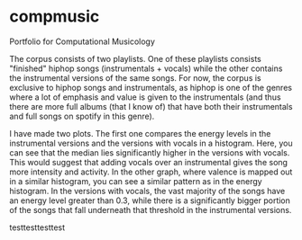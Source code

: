 # compmusic
Portfolio for Computational Musicology

The corpus consists of two playlists. One of these playlists consists "finished" hiphop songs (instrumentals + vocals) while the other contains the instrumental versions of the same songs. For now, the corpus is exclusive to hiphop songs and instrumentals, as hiphop is one of the genres where a lot of emphasis and value is given to the instrumentals (and thus there are more full albums (that I know of) that have both their instrumentals and full songs on spotify in this genre). 

I have made two plots. The first one compares the energy levels in the instrumental versions and the versions with vocals in a histogram. Here, you can see that the median lies significantly higher in the versions with vocals. This would suggest that adding vocals over an instrumental gives the song more intensity and activity.
In the other graph, where valence is mapped out in a similar histogram, you can see a similar pattern as in the energy histogram. In the versions with vocals, the vast majority of the songs have an energy level greater than 0.3, while there is a significantly bigger portion of the songs that fall underneath that threshold in the instrumental versions.


testtesttesttest